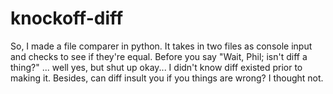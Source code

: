 # knockoff-diff
So, I made a file comparer in python. It takes in two files as console input and checks to see if they're equal. Before you say "Wait, Phil; isn't diff a thing?" ... well yes, but shut up okay... I didn't know diff existed prior to making it. Besides, can diff insult you if you things are wrong? I thought not.
